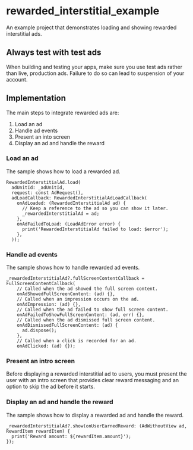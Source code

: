 # rewarded_interstitial_example

An example project that demonstrates loading and showing rewarded interstitial ads.

## Always test with test ads

When building and testing your apps, make sure you use test ads rather than
live, production ads. Failure to do so can lead to suspension of your account.

## Implementation

The main steps to integrate rewarded ads are:

1. Load an ad
2. Handle ad events
3. Present an into screen
4. Display an ad and handle the reward


### Load an ad
The sample shows how to load a rewarded ad.

```
RewardedInterstitialAd.load(
  adUnitId: _adUnitId,
  request: const AdRequest(),
  adLoadCallback: RewardedInterstitialAdLoadCallback(
    onAdLoaded: (RewardedInterstitialAd ad) {
      // Keep a reference to the ad so you can show it later.
      _rewardedInterstitialAd = ad;
    },
    onAdFailedToLoad: (LoadAdError error) {
      print('RewardedInterstitialAd failed to load: $error');
    },
  ));
 ```

### Handle ad events
The sample shows how to handle rewarded ad events.

```
_rewardedInterstitialAd?.fullScreenContentCallback = FullScreenContentCallback(
    // Called when the ad showed the full screen content.
    onAdShowedFullScreenContent: (ad) {},
    // Called when an impression occurs on the ad.
    onAdImpression: (ad) {},
    // Called when the ad failed to show full screen content.
    onAdFailedToShowFullScreenContent: (ad, err) {},
    // Called when the ad dismissed full screen content.
    onAdDismissedFullScreenContent: (ad) {
      ad.dispose();
    },
    // Called when a click is recorded for an ad.
    onAdClicked: (ad) {});
```

### Present an intro screen
Before displaying a rewarded interstitial ad to users, you must present the user with an intro screen that provides clear reward messaging and an option to skip the ad before it starts.

### Display an ad and handle the reward
The sample shows how to display a rewarded ad and handle the reward.
```
_rewardedInterstitialAd?.show(onUserEarnedReward: (AdWithoutView ad, RewardItem rewardItem) {
  print('Reward amount: ${rewardItem.amount}');
});
```

